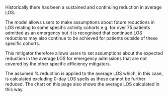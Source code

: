 Historically there has been a sustained and continuing reduction in average LOS.

The model allows users to make assumptions about future reductions in LOS relating to some specific activity cohorts e.g. for over 75 patients admitted as an emergency but it is recognised that continued LOS reductions may also continue to be achieved for patients outside of these specific cohorts.

This mitigator therefore allows users to set assumptions about the expected reduction in the average LOS for emergency admissions that are not covered by the other specific efficiency mitigators.

The assumed % reduction is applied to the average LOS which, in this case, is calculated excluding 0-day LOS spells as these cannot be further reduced. The chart on this page also shows the average LOS calculated in this way.